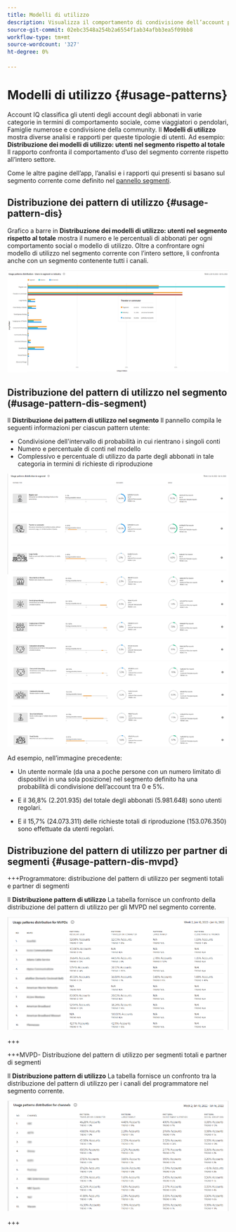 ```yaml
---
title: Modelli di utilizzo
description: Visualizza il comportamento di condivisione dell’account per diverse tipologie di utenti.
source-git-commit: 02ebc3548a254b2a6554f1ab34afbb3ea5f09bb8
workflow-type: tm+mt
source-wordcount: '327'
ht-degree: 0%

---
```


# Modelli di utilizzo {#usage-patterns}

Account IQ classifica gli utenti degli account degli abbonati in varie categorie in termini di comportamento sociale, come viaggiatori o pendolari, Famiglie numerose e condivisione della community. Il **Modelli di utilizzo** mostra diverse analisi e rapporti per queste tipologie di utenti. Ad esempio: **Distribuzione dei modelli di utilizzo: utenti nel segmento rispetto al totale** Il rapporto confronta il comportamento d’uso del segmento corrente rispetto all’intero settore.

Come le altre pagine dell’app, l’analisi e i rapporti qui presenti si basano sul segmento corrente come definito nel [pannello segmenti](/help/AccountIQ/segments-timeframe.md).

## Distribuzione dei pattern di utilizzo {#usage-pattern-dis}

Grafico a barre in **Distribuzione dei modelli di utilizzo: utenti nel segmento rispetto al totale** mostra il numero e le percentuali di abbonati per ogni comportamento social o modello di utilizzo. Oltre a confrontare ogni modello di utilizzo nel segmento corrente con l’intero settore, li confronta anche con un segmento contenente tutti i canali.

![](assets/segment-users-industry.png)

## Distribuzione del pattern di utilizzo nel segmento (#usage-pattern-dis-segment)

Il **Distribuzione dei pattern di utilizzo nel segmento** Il pannello compila le seguenti informazioni per ciascun pattern utente:

* Condivisione dell&#39;intervallo di probabilità in cui rientrano i singoli conti
* Numero e percentuale di conti nel modello
* Complessivo e percentuale di utilizzo da parte degli abbonati in tale categoria in termini di richieste di riproduzione

![](assets/usage-pattern-segmentwise.png)

Ad esempio, nell’immagine precedente:

* Un utente normale (da una a poche persone con un numero limitato di dispositivi in una sola posizione) nel segmento definito ha una probabilità di condivisione dell’account tra 0 e 5%.

* E il 36,8% (2.201.935) del totale degli abbonati (5.981.648) sono utenti regolari.

* E il 15,7% (24.073.311) delle richieste totali di riproduzione (153.076.350) sono effettuate da utenti regolari.

## Distribuzione del pattern di utilizzo per partner di segmenti {#usage-pattern-dis-mvpd}

+++Programmatore: distribuzione del pattern di utilizzo per segmenti totali e partner di segmenti

Il **Distribuzione pattern di utilizzo** La tabella fornisce un confronto della distribuzione del pattern di utilizzo per gli MVPD nel segmento corrente.

![](assets/usage-patterns-mvpdwise.png)

+++

+++MVPD- Distribuzione del pattern di utilizzo per segmenti totali e partner di segmenti

Il **Distribuzione pattern di utilizzo** La tabella fornisce un confronto tra la distribuzione del pattern di utilizzo per i canali del programmatore nel segmento corrente.

![](assets/usage-patterns-programmerwise.png)

+++
